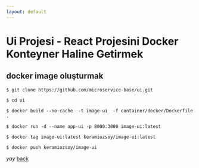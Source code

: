 ```yaml
---
layout: default
---
```

# Ui Projesi - React  Projesini Docker Konteyner Haline Getirmek


## docker image oluşturmak


```
$ git clone https://github.com/microservice-base/ui.git

$ cd ui 

$ docker build --no-cache  -t image-ui  -f container/docker/Dockerfile .

$ docker run -d --name app-ui -p 8000:3000 image-ui:latest

$ docker tag image-ui:latest keramiozsoy/image-ui:latest

$ docker push keramiozsoy/image-ui

```

_yay_
[back](https://microservice-base.github.io/)
